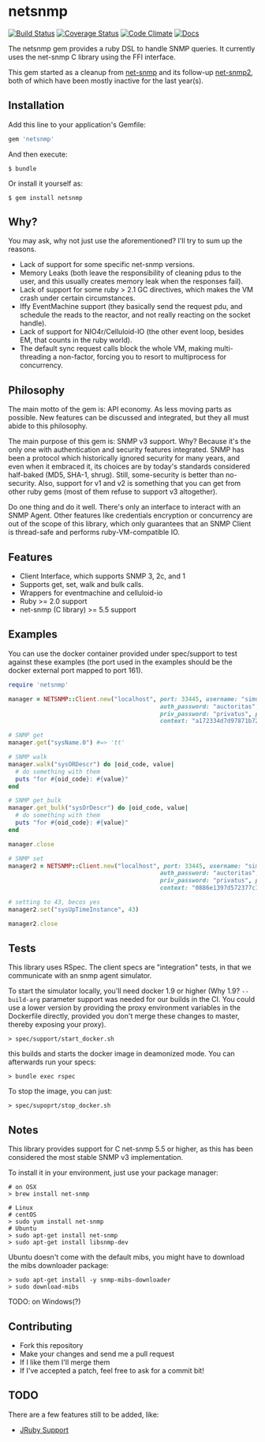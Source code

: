 # netsnmp 

[![Build Status](https://travis-ci.org/swisscom/ruby-netsnmp.svg?branch=master)](https://travis-ci.org/swisscom/ruby-netsnmp)
[![Coverage Status](https://coveralls.io/repos/github/swisscom/ruby-netsnmp/badge.svg?branch=master)](https://coveralls.io/github/swisscom/ruby-netsnmp?branch=master)
[![Code Climate](https://codeclimate.com/github/swisscom/ruby-netsnmp/badges/gpa.svg)](https://codeclimate.com/github/swisscom/ruby-netsnmp)
[![Docs](http://img.shields.io/badge/yard-docs-blue.svg)](https://www.rubydoc.info/github/swisscom/ruby-netsnmp/master)

The netsnmp gem provides a ruby DSL to handle SNMP queries. It currently uses the net-snmp C library using the FFI interface. 

This gem started as a cleanup from [net-snmp](https://github.com/mixtli/net-snmp) and its follow-up [net-snmp2](https://github.com/jbreeden/net-snmp2), both of which have been mostly inactive for the last year(s).

## Installation

Add this line to your application's Gemfile:

```ruby 
gem 'netsnmp'
```

And then execute:

```
$ bundle
```

Or install it yourself as:

```
$ gem install netsnmp
```

## Why?

You may ask, why not just use the aforementioned? I'll try to sum up the reasons. 

* Lack of support for some specific net-snmp versions. 
* Memory Leaks (both leave the responsibility of cleaning pdus to the user, and this usually creates memory leak when the responses fail). 
* Lack of support for some ruby > 2.1 GC directives, which makes the VM crash under certain circumstances. 
* Iffy EventMachine support (they basically send the request pdu, and schedule the reads to the reactor, and not really reacting on the socket handle).
* Lack of support for NIO4r/Celluloid-IO (the other event loop, besides EM, that counts in the ruby world). 
* The default sync request calls block the whole VM, making multi-threading a non-factor, forcing you to resort to multiprocess for concurrency. 


## Philosophy

The main motto of the gem is: API economy. As less moving parts as possible. New features can be discussed and integrated, but they all must abide to this philosophy. 

The main purpose of this gem is: SNMP v3 support. Why? Because it's the only one with authentication and security features integrated. SNMP has been a protocol which historically ignored security for many years, and even when it embraced it, its choices are by today's standards considered half-baked (MD5, SHA-1, shrug). Still, some-security is better than no-security. Also, support for v1 and v2 is something that you can get from other ruby gems (most of them refuse to support v3 altogether).

Do one thing and do it well. There's only an interface to interact with an SNMP Agent. Other features like credentials encryption or concurrency are out of the scope of this library, which only guarantees that an SNMP Client is thread-safe and performs ruby-VM-compatible IO. 

## Features

* Client Interface, which supports SNMP 3, 2c, and 1
* Supports get, set, walk and bulk calls. 
* Wrappers for eventmachine and celluloid-io
* Ruby >= 2.0 support
* net-snmp (C library) >= 5.5 support

## Examples

You can use the docker container provided under spec/support to test against these examples (the port used in the examples should be the docker external port mapped to port 161). 

```ruby
require 'netsnmp'

manager = NETSNMP::Client.new("localhost", port: 33445, username: "simulator",
                                           auth_password: "auctoritas", auth_protocol: :md5, 
                                           priv_password: "privatus", priv_protocol: :des,
                                           context: "a172334d7d97871b72241397f713fa12")

# SNMP get
manager.get("sysName.0") #=> 'tt'

# SNMP walk
manager.walk("sysORDescr") do |oid_code, value|
  # do something with them  
  puts "for #{oid_code}: #{value}"
end

# SNMP get_bulk
manager.get_bulk("sysOrDescr") do |oid_code, value|
  # do something with them  
  puts "for #{oid_code}: #{value}"
end

manager.close

# SNMP set
manager2 = NETSNMP::Client.new("localhost", port: 33445, username: "simulator",
                                           auth_password: "auctoritas", auth_protocol: :md5, 
                                           priv_password: "privatus", priv_protocol: :des,
                                           context: "0886e1397d572377c17c15036a1e6c66")

# setting to 43, becos yes
manager2.set("sysUpTimeInstance", 43) 

manager2.close
```

## Tests

This library uses RSpec. The client specs are "integration" tests, in that we communicate with an snmp agent simulator. 

To start the simulator locally, you'll need docker 1.9 or higher (Why 1.9? ```--build-arg``` parameter support was needed for our builds in the CI. You could use a lower version by providing the proxy environment variables in the Dockerfile directly, provided you don't merge these changes to master, thereby exposing your proxy). 

```
> spec/support/start_docker.sh
```

this builds and starts the docker image in deamonized mode. You can afterwards run your specs:

```
> bundle exec rspec
```

To stop the image, you can just:

```
> spec/supoprt/stop_docker.sh
```

## Notes

This library provides support for C net-snmp 5.5 or higher, as this has been considered the most stable SNMP v3 implementation.

To install it in your environment, just use your package manager:

```
# on OSX
> brew install net-snmp  

# Linux
# centOS
> sudo yum install net-snmp
# Ubuntu
> sudo apt-get install net-snmp
> sudo apt-get install libsnmp-dev
```

Ubuntu doesn't come with the default mibs, you might have to download the mibs downloader package:

```
> sudo apt-get install -y snmp-mibs-downloader
> sudo download-mibs
```

TODO: on Windows(?)

## Contributing

* Fork this repository
* Make your changes and send me a pull request
* If I like them I'll merge them
* If I've accepted a patch, feel free to ask for a commit bit!

## TODO

There are a few features still to be added, like:

* [JRuby Support](https://github.com/celluloid/nio4r/issues/94)

